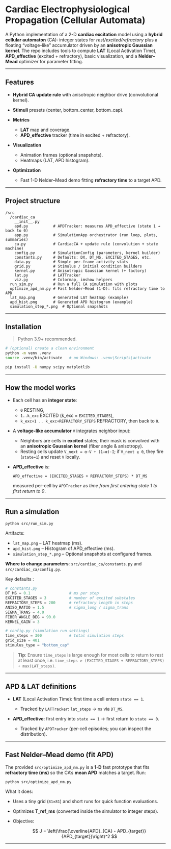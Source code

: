 # Cardiac Electrophysiological Propagation (Cellular Automata)

A Python implementation of a 2-D **cardiac excitation** model using a **hybrid cellular automaton** (CA): integer states for *rest/excited/refractory* plus a floating “voltage-like” accumulator driven by an **anisotropic Gaussian kernel**. The repo includes tools to compute **LAT** (Local Activation Time), **APD\_effective** (excited + refractory), basic visualization, and a **Nelder–Mead** optimizer for parameter fitting.

---

## Features

* **Hybrid CA update rule** with anisotropic neighbor drive (convolutional kernel).
* **Stimuli** presets (center, bottom\_center, bottom\_cap).
* **Metrics**

  * **LAT** map and coverage.
  * **APD\_effective** tracker (time in excited + refractory).
* **Visualization**

  * Animation frames (optional snapshots).
  * Heatmaps (LAT, APD histogram).
* **Optimization**

  * Fast 1-D Nelder–Mead demo fitting **refractory time** to a target APD.


---

## Project structure

```
/src
  /cardiac_ca
    __init__.py
    apd.py           # APDTracker: measures APD_effective (state 1 → back to 0)
    app.py           # SimulationApp orchestrator (run loop, plots, summaries)
    ca.py            # CardiacCA + update rule (convolution + state machine)
    config.py        # SimulationConfig (parameters, kernel builder)
    constants.py     # Defaults: DX, DT_MS, EXCITED_STAGES, etc.
    data.py          # Simple per-frame activity stats
    grid.py          # Stimulus / initial condition builders
    kernel.py        # Anisotropic Gaussian kernel (+ factory)
    lat.py           # LATTracker
    viz.py           # Colormap, imshow helpers
  run_sim.py         # Run a full CA simulation with plots
  optimize_apd_nm.py # Fast Nelder–Mead (1-D): fits refractory time to APD
  lat_map.png        # Generated LAT heatmap (example)
  apd_hist.png       # Generated APD histogram (example)
  simulation_step_*.png  # Optional snapshots
```

---

## Installation

> Python 3.9+ recommended.

```bash
# (optional) create a clean environment
python -m venv .venv
source .venv/bin/activate   # on Windows: .venv\Scripts\activate

pip install -U numpy scipy matplotlib
```

---

## How the model works 

* Each cell has an **integer state**:

  * `0` RESTING,
  * `1..k_exc` EXCITED (k\_exc = `EXCITED_STAGES`),
  * `k_exc+1 .. k_exc+REFRACTORY_STEPS` REFRACTORY, then back to `0`.
* A **voltage-like accumulator** `V` integrates neighbor input:

  * Neighbors are cells in **excited** states; their mask is convolved with an **anisotropic Gaussian kernel** (fiber angle & anisotropy).
  * Resting cells update `V_next = α·V + (1−α)·I`; if `V_next ≥ θ`, they fire (`state=1`) and reset `V` locally.
* **APD\_effective** is:

  ```
  APD_effective = (EXCITED_STAGES + REFRACTORY_STEPS) * DT_MS
  ```

  measured per-cell by `APDTracker` as *time from first entering state 1 to first return to 0*.

---

## Run a simulation

```bash
python src/run_sim.py
```


Artifacts:

* `lat_map.png` – LAT heatmap (ms).
* `apd_hist.png` – Histogram of APD\_effective (ms).
* `simulation_step_*.png` – Optional snapshots at configured frames.

**Where to change parameters**: `src/cardiac_ca/constants.py` and `src/cardiac_ca/config.py`.

Key defaults :

```python
# constants.py
DT_MS = 0.1                 # ms per step
EXCITED_STAGES = 3          # number of excited substates
REFRACTORY_STEPS = 200      # refractory length in steps
ANISO_RATIO = 1.5           # sigma_long / sigma_trans
SIGMA_TRANS = 4.0
FIBER_ANGLE_DEG = 90.0
KERNEL_GAIN = 3

# config.py (simulation run settings)
time_steps = 300            # total simulation steps
grid_size = 401
stimulus_type = "bottom_cap"
```

> **Tip**: Ensure `time_steps` is large enough for most cells to return to rest at least once, i.e. `time_steps ≥ (EXCITED_STAGES + REFRACTORY_STEPS) + max(LAT_steps)`.

---

## APD & LAT definitions

* **LAT** (Local Activation Time): first time a cell enters `state == 1`.

  * Tracked by `LATTracker`: `lat_steps` → `ms` via `DT_MS`.
* **APD\_effective**: first entry into `state == 1` → first return to `state == 0`.

  * Tracked by `APDTracker` (per-cell episodes; you can inspect the distribution).

---

## Fast Nelder–Mead demo (fit APD)

The provided `src/optimize_apd_nm.py` is a **1-D** fast prototype that fits **refractory time (ms)** so the CA’s **mean APD** matches a target.
Run:

```bash
python src/optimize_apd_nm.py
```

What it does:

* Uses a tiny grid (`81×81`) and short runs for quick function evaluations.
* Optimizes **T\_ref\_ms** (converted inside the simulator to integer steps).
* Objective:

  $$
  J = \left(\frac{\overline{APD}_{CA} - APD_{target}}{APD_{target}}\right)^2
  $$



---


